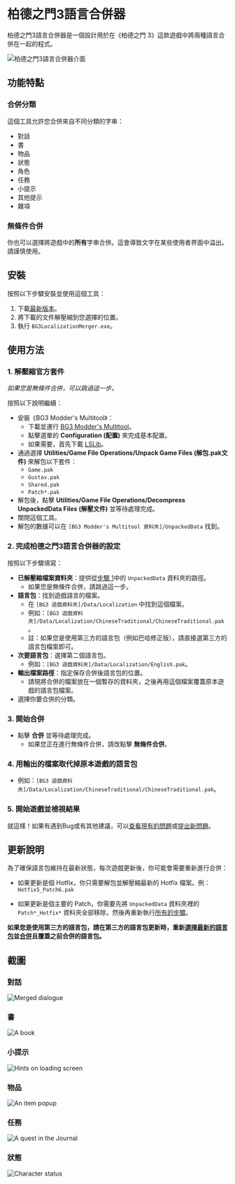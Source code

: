 # 柏德之門3語言合併器

柏德之門3語言合併器是一個設計用於在《柏德之門 3》這款遊戲中將兩種語言合併在一起的程式。

![柏德之門3語言合併器介面](imgs/merger_screenshot.zh-Hant.webp)

## 功能特點

### 合併分類

這個工具允許您合併來自不同分類的字串：

- 對話
- 書
- 物品
- 狀態
- 角色
- 任務
- 小提示
- 其他提示
- 雜項

### 無條件合併

你也可以選擇將遊戲中的**所有**字串合併。這會導致文字在某些使用者界面中溢出。請謹慎使用。

## 安裝

按照以下步驟安裝並使用這個工具：

1. 下載[最新版本](/../../releases/latest)。
2. 將下載的文件解壓縮到您選擇的位置。
3. 執行 `BG3LocalizationMerger.exe`。

## 使用方法

### 1. 解壓縮官方套件

_如果您是無條件合併，可以跳過這一步。_

按照以下說明繼續：

- 安裝《BG3 Modder's Multitool》：
  - 下載並運行 [BG3 Modder's Multitool](https://github.com/ShinyHobo/BG3-Modders-Multitool/releases)。
  - 點擊選單的 **Configuration (配置)** 來完成基本配置。
  - 如果需要，首先下載 [LSLib](https://github.com/Norbyte/lslib/releases)。
- 通過選擇 **Utilities/Game File Operations/Unpack Game Files (解包.pak文件)** 來解包以下套件：
  - `Game.pak`
  - `Gustav.pak`
  - `Shared.pak`
  - `Patch*.pak`
- 解包後，點擊 **Utilities/Game File Operations/Decompress UnpackedData Files (解壓文件)** 並等待處理完成。
- 關閉這個工具。
- 解包的數據可以在 `[BG3 Modder's Multitool 資料夾]/UnpackedData` 找到。

### 2. 完成柏德之門3語言合併器的設定

按照以下步驟填寫：

- **已解壓縮檔案資料夾**：提供從[步驟 1](#1-解壓縮官方套件)中的 `UnpackedData` 資料夾的路徑。
  - 如果您是無條件合併，請跳過這一步。
- **語言包**：找到遊戲語言的檔案。
  - 在 `[BG3 遊戲資料夾]/Data/Localization` 中找到這個檔案。
  - 例如：`[BG3 遊戲資料夾]/Data/Localization/ChineseTraditional/ChineseTraditional.pak`。
  - 註：如果您是使用第三方的語言包（例如巴哈修正版），請直接選第三方的語言包檔案即可。
- **次要語言包**：選擇第二個語言包。
  - 例如：`[BG3 遊戲資料夾]/Data/Localization/English.pak`。
- **輸出檔案路徑**：指定保存合併後語言包的位置。
  - 請現將合併的檔案放在一個暫存的資料夾，之後再用這個檔案覆蓋原本遊戲的語言包檔案。
- 選擇你要合併的分類。

### 3. 開始合併
- 點擊 **合併** 並等待處理完成。
  - 如果您正在進行無條件合併，請改點擊 **無條件合併**。

### 4. 用輸出的檔案取代掉原本遊戲的語言包
  - 例如：`[BG3 遊戲資料夾]/Data/Localization/ChineseTraditional/ChineseTraditional.pak`。

### 5. 開始遊戲並檢視結果

就這樣！如果有遇到Bug或有其他建議，可以[查看現有的問題](/../../issues)或[提出新問題](/../../issues/new)。

## 更新說明

為了確保語言包維持在最新狀態，每次遊戲更新後，你可能會需要重新進行合併：

- 如果更新是個 Hotfix，你只需要解包並解壓縮最新的 Hotfix 檔案。例：`Hotfix5_Patch6.pak`

- 如果更新是個主要的 Patch，你需要先將 `UnpackedData` 資料夾裡的 `Patch*_Hotfix*` 資料夾全部移除，然後再重新執行[所有的步驟](#使用方法)。

**如果您是使用第三方的語言包，請在第三方的語言包更新時，重新[選擇最新的語言包](#2-完成柏德之門3語言合併器的設定)並[合併](#3-開始合併)且覆蓋之前合併的語言包。**


## 截圖

### 對話
![Merged dialogue](imgs/dialog_screenshot.webp)

### 書
![A book](imgs/books_screenshot.webp)

### 小提示
![Hints on loading screen](imgs/hints_screenshot.webp)

### 物品
![An item popup](imgs/item_screenshot.webp)

### 任務
![A quest in the Journal](imgs/quest_screenshot.webp)

### 狀態
![Character status](imgs/status_screenshot.webp)